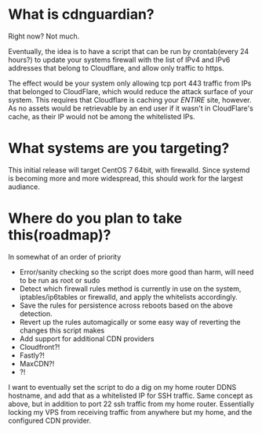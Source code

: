 
# What is cdnguardian?
Right now? Not much.

Eventually, the idea is to have a script that can be run by crontab(every 24 hours?) to update your systems firewall with the list of IPv4 and IPv6 addresses that belong to Cloudflare, and allow only traffic to https. 

The effect would be your system only allowing tcp port 443 traffic from IPs that belonged to CloudFlare, which would reduce the attack surface of your system. This requires that Cloudflare is caching your *ENTIRE* site, however. As no assets would be retrievable by an end user if it wasn't in CloudFlare's cache, as their IP would not be among the whitelisted IPs.

# What systems are you targeting?

This initial release will target CentOS 7 64bit, with firewalld. Since systemd is becoming more and more widespread, this should work for the largest audiance. 

# Where do you plan to take this(roadmap)?

In somewhat of an order of priority
* Error/sanity checking so the script does more good than harm, will need to be run as root or sudo
* Detect which firewall rules method is currently in use on the system, iptables/ip6tables or firewalld, and apply the whitelists accordingly.
* Save the rules for persistence across reboots based on the above detection.
* Revert up the rules automagically or some easy way of reverting the changes this script makes
* Add support for additional CDN providers
 * Cloudfront?!
 * Fastly?!
 * MaxCDN?!
 * ?!


I want to eventually set the script to do a dig on my home router DDNS hostname,  and add that as a whitelisted IP for SSH traffic. Same concept as above, but in addition to port 22 ssh traffic from my home router. Essentially locking my VPS from receiving traffic from anywhere but my home, and the configured CDN provider.
